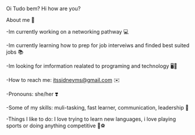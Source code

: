 Oi Tudo bem? Hi how are you?

About me 👋

-Im currently working on a networking pathway 💻

-Im currently learning how to prep for job interveiws and finded best suited jobs 📚

-Im looking for imformation realated to programing and technology 🖥️💾

-How to reach me: itssidneyms@gmail.com ✉️

-Pronouns: she/her ❣️

-Some of my skills: muli-tasking, fast learner, communication, leadership 💪

-Things I like to do: I love trying to learn new languages, i love playing sports or doing anything competitive 🥇⚽
